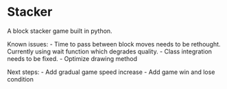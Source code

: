 # Stacker
A block stacker game built in python.

Known issues:
    - Time to pass between block moves needs to be rethought.  Currently using wait function which degrades quality.
    - Class integration needs to be fixed.
    - Optimize drawing method

Next steps:
    - Add gradual game speed increase
    - Add game win and lose condition